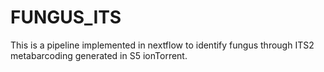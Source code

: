 # FUNGUS_ITS
This is a pipeline implemented in nextflow to identify fungus through ITS2 metabarcoding generated in S5 ionTorrent.
